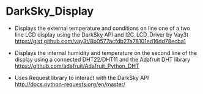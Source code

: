 # DarkSky_Display

- Displays the external temperature and conditions on line one of a two line LCD display using the DarkSky API and I2C_LCD_Driver by Vay3t https://gist.github.com/vay3t/8b0577acfdb27a78101ed16dd78ecba1

- Displays the internal humidity and temperature on the second line of the display using a connected DHT22/DHT11 and the Adafruit DHT library https://github.com/adafruit/Adafruit_Python_DHT

- Uses Request library to interact with the DarkSky API http://docs.python-requests.org/en/master/
